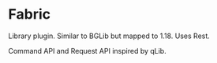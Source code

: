 # Fabric
Library plugin. Similar to BGLib but mapped to 1.18. Uses Rest.

Command API and Request API inspired by qLib.

